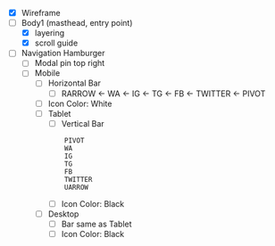 - [x] Wireframe
- [ ] Body1 (masthead, entry point)
    - [x] layering
    - [x] scroll guide
- [ ] Navigation Hamburger
    - [ ] Modal pin top right
    - [ ] Mobile
        - [ ] Horizontal Bar
            - [ ] RARROW <- WA <- IG <- TG <- FB <- TWITTER <- PIVOT
        - [ ] Icon Color: White
        - [ ] Tablet
            - [ ] Vertical Bar
            ```
                PIVOT
                WA
                IG
                TG
                FB
                TWITTER
                UARROW
            ```
            - [ ] Icon Color: Black
        - [ ] Desktop
            - [ ] Bar same as Tablet
            - [ ] Icon Color: Black
